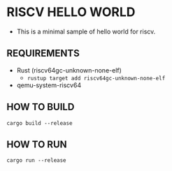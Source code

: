 # RISCV HELLO WORLD

- This is a minimal sample of hello world for riscv.

## REQUIREMENTS

- Rust (riscv64gc-unknown-none-elf)
  - `rustup target add riscv64gc-unknown-none-elf`
- qemu-system-riscv64

## HOW TO BUILD

```
cargo build --release
```

## HOW TO RUN

```
cargo run --release
```
